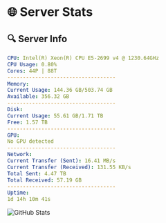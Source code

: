 # 🌐 Server Stats
## 🔍 Server Info
```yaml
CPU: Intel(R) Xeon(R) CPU E5-2699 v4 @ 1230.64GHz
CPU Usage: 0.80%
Cores: 44P | 88T
-----------------------------------
Memory:
Current Usage: 144.36 GB/503.74 GB
Available: 356.32 GB
-----------------------------------
Disk:
Current Usage: 55.61 GB/1.71 TB
Free: 1.57 TB
-----------------------------------
GPU:
No GPU detected
-----------------------------------
Network:
Current Transfer (Sent): 16.41 MB/s
Current Transfer (Received): 131.55 KB/s
Total Sent: 4.47 TB
Total Received: 57.19 GB
-----------------------------------
Uptime:
1d 14h 10m 41s
```
![GitHub Stats](https://img.shields.io/badge/Updated-2025-03-09_11:33:30-blue)